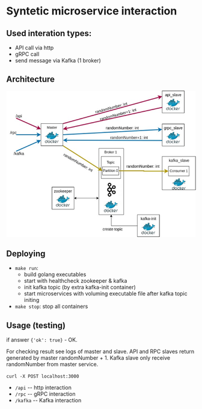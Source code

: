 # Syntetic microservice interaction

## Used interation types:
* API call via http
* gRPC call
* send message via Kafka (1 broker)

## Architecture
![Architecture](./docs/architecture.jpg)

## Deploying
* `make run`:
    * build golang executables
    * start with healthcheck zookeeper & kafka
    * init kafka topic (by extra kafka-init container)
    * start microservices with voluming executable file after kafka topic initing
* `make stop`: stop all containers

## Usage (testing)
if answer `{'ok': true}` - OK.

For checking result see logs of master and slave. API and RPC slaves return generated by master randomNumber + 1. Kafka slave only receive randomNumber from master service.

`curl -X POST localhost:3000`
* `/api` -- http interaction
* `/rpc` -- gRPC interaction
* `/kafka` -- Kafka interaction
